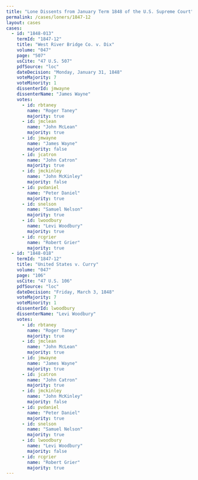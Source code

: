 ```yaml
---
title: "Lone Dissents from January Term 1848 of the U.S. Supreme Court"
permalink: /cases/loners/1847-12
layout: cases
cases:
  - id: "1848-013"
    termId: "1847-12"
    title: "West River Bridge Co. v. Dix"
    volume: "047"
    page: "507"
    usCite: "47 U.S. 507"
    pdfSource: "loc"
    dateDecision: "Monday, January 31, 1848"
    voteMajority: 7
    voteMinority: 1
    dissenterId: jmwayne
    dissenterName: "James Wayne"
    votes:
      - id: rbtaney
        name: "Roger Taney"
        majority: true
      - id: jmclean
        name: "John McLean"
        majority: true
      - id: jmwayne
        name: "James Wayne"
        majority: false
      - id: jcatron
        name: "John Catron"
        majority: true
      - id: jmckinley
        name: "John McKinley"
        majority: false
      - id: pvdaniel
        name: "Peter Daniel"
        majority: true
      - id: snelson
        name: "Samuel Nelson"
        majority: true
      - id: lwoodbury
        name: "Levi Woodbury"
        majority: true
      - id: rcgrier
        name: "Robert Grier"
        majority: true
  - id: "1848-018"
    termId: "1847-12"
    title: "United States v. Curry"
    volume: "047"
    page: "106"
    usCite: "47 U.S. 106"
    pdfSource: "loc"
    dateDecision: "Friday, March 3, 1848"
    voteMajority: 7
    voteMinority: 1
    dissenterId: lwoodbury
    dissenterName: "Levi Woodbury"
    votes:
      - id: rbtaney
        name: "Roger Taney"
        majority: true
      - id: jmclean
        name: "John McLean"
        majority: true
      - id: jmwayne
        name: "James Wayne"
        majority: true
      - id: jcatron
        name: "John Catron"
        majority: true
      - id: jmckinley
        name: "John McKinley"
        majority: false
      - id: pvdaniel
        name: "Peter Daniel"
        majority: true
      - id: snelson
        name: "Samuel Nelson"
        majority: true
      - id: lwoodbury
        name: "Levi Woodbury"
        majority: false
      - id: rcgrier
        name: "Robert Grier"
        majority: true
---
```

